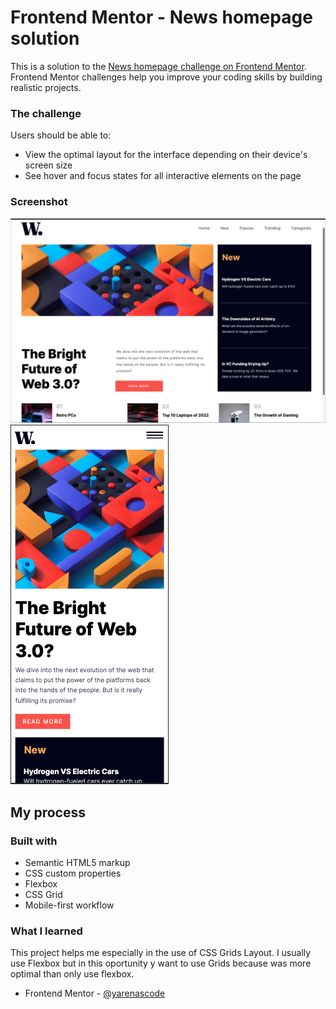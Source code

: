 # Frontend Mentor - News homepage solution

This is a solution to the [News homepage challenge on Frontend Mentor](https://www.frontendmentor.io/challenges/news-homepage-H6SWTa1MFl). Frontend Mentor challenges help you improve your coding skills by building realistic projects. 


### The challenge

Users should be able to:

- View the optimal layout for the interface depending on their device's screen size
- See hover and focus states for all interactive elements on the page

### Screenshot

![](./assets/images/Screenshot%20Desktop.png)
![](./assets/images/ScreenshotMobile.31.png)


## My process

### Built with

- Semantic HTML5 markup
- CSS custom properties
- Flexbox
- CSS Grid
- Mobile-first workflow

### What I learned

This project helps me especially in the use of CSS Grids Layout. I usually use Flexbox but in this oportunity y want to use Grids because was more optimal than only use flexbox.

- Frontend Mentor - [@yarenascode](https://www.frontendmentor.io/profile/yourusername)
